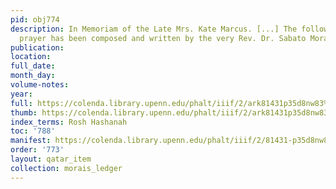 ```yaml
---
pid: obj774
description: In Memoriam of the Late Mrs. Kate Marcus. [...] The following beautiful
  prayer has been composed and written by the very Rev. Dr. Sabato Morais [...].
publication:
location:
full_date:
month_day:
volume-notes:
year:
full: https://colenda.library.upenn.edu/phalt/iiif/2/ark81431p35d8nw83%2FSHA256E-s2817514--cf849e701537f00ff0930704146d527d62e3dea2f91be6948ef233dc9e8e37a1.jpeg/full/3500,/0/default.jpg
thumb: https://colenda.library.upenn.edu/phalt/iiif/2/ark81431p35d8nw83%2FSHA256E-s2817514--cf849e701537f00ff0930704146d527d62e3dea2f91be6948ef233dc9e8e37a1.jpeg/full/!200,200/0/default.jpg
index_terms: Rosh Hashanah
toc: '788'
manifest: https://colenda.library.upenn.edu/phalt/iiif/2/81431-p35d8nw83/manifest
order: '773'
layout: qatar_item
collection: morais_ledger
---
```

